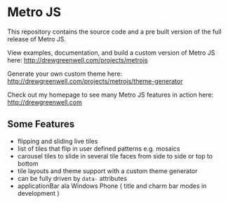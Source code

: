 Metro JS
=======

This repository contains the source code and a pre built version of the full release of Metro JS.

View examples, documentation, and build a custom version of Metro JS here: http://drewgreenwell.com/projects/metrojs

Generate your own custom theme here: http://drewgreenwell.com/projects/metrojs/theme-generator

Check out my homepage to see many Metro JS features in action here: http://drewgreenwell.com

Some Features
-------------
* flipping and sliding live tiles
* list of tiles that flip in user defined patterns e.g. mosaics
* carousel tiles to slide in several tile faces from side to side or top to bottom
* tile layouts and theme support with a custom theme generator
* can be fully driven by `data-` attributes
* applicationBar ala Windows Phone ( title and charm bar modes in development )
